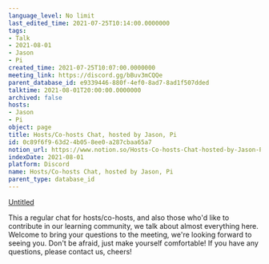 ```yaml
---
language_level: No limit
last_edited_time: 2021-07-25T10:14:00.0000000
tags:
- Talk
- 2021-08-01
- Jason
- Pi
created_time: 2021-07-25T10:07:00.0000000
meeting_link: https://discord.gg/bBuv3mCQQe
parent_database_id: e9339446-880f-4ef0-8ad7-8ad1f507dded
talktime: 2021-08-01T20:00:00.0000000
archived: false
hosts:
- Jason
- Pi
object: page
title: Hosts/Co-hosts Chat, hosted by Jason, Pi
id: 0c89f6f9-63d2-4b05-8ee0-a287cbaa65a7
notion_url: https://www.notion.so/Hosts-Co-hosts-Chat-hosted-by-Jason-Pi-0c89f6f963d24b058ee0a287cbaa65a7
indexDate: 2021-08-01
platform: Discord
name: Hosts/Co-hosts Chat, hosted by Jason, Pi
parent_type: database_id
---
```




[Untitled](https://www.notion.so/cb083fc4f0b7459aa5afe1900ef25a1f)   


This a regular chat for hosts/co-hosts, and also those who'd like to contribute in our learning community, we talk about almost everything here. Welcome to bring your questions to the meeting, we're looking forward to seeing you. Don't be afraid, just make yourself comfortable!
If you have any questions, please contact us, cheers!







